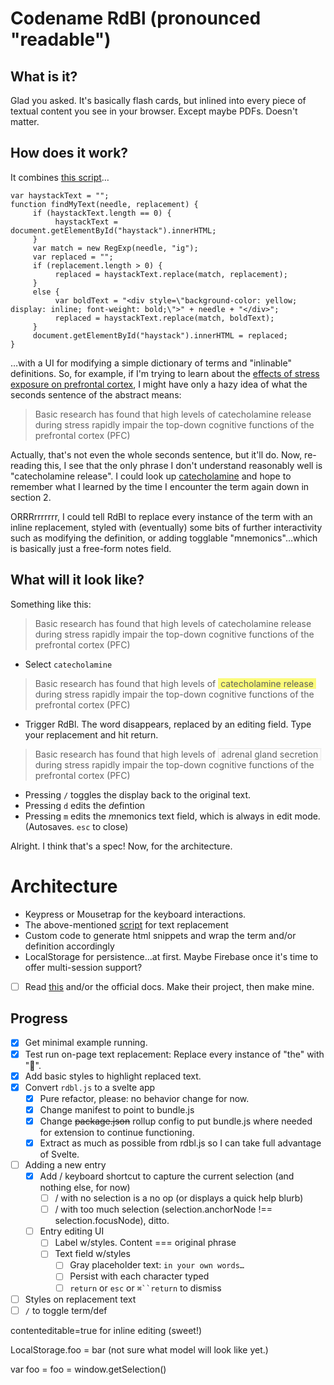# Codename RdBl (pronounced "readable")

## What is it?

Glad you asked. It's basically flash cards, but inlined into every piece of textual content you see in your browser. Except maybe PDFs. Doesn't matter.

## How does it work?

It combines [this script](http://www.randomsnippets.com/2008/03/07/how-to-find-and-replace-text-dynamically-via-javascript)…

```
var haystackText = "";
function findMyText(needle, replacement) {
     if (haystackText.length == 0) {
          haystackText = document.getElementById("haystack").innerHTML;
     }
     var match = new RegExp(needle, "ig");
     var replaced = "";
     if (replacement.length > 0) {
          replaced = haystackText.replace(match, replacement);
     }
     else {
          var boldText = "<div style=\"background-color: yellow; display: inline; font-weight: bold;\">" + needle + "</div>";
          replaced = haystackText.replace(match, boldText);
     }
     document.getElementById("haystack").innerHTML = replaced;
}

```

…with a UI for modifying a simple dictionary of terms and "inlinable" definitions. So, for example, if I'm trying to learn about the [effects of stress exposure on prefrontal cortex](https://www.sciencedirect.com/science/article/pii/S2352289514000101), I might have only a hazy idea of what the seconds sentence of the abstract means:

> Basic research has found that high levels of catecholamine release during stress rapidly impair the top-down cognitive functions of the prefrontal cortex (PFC)

Actually, that's not even the whole seconds sentence, but it'll do. Now, re-reading this, I see that the only phrase I don't understand reasonably well is "catecholamine release". I could look up [catecholamine](https://en.wikipedia.org/wiki/Catecholamine) and hope to remember what I learned by the time I encounter the term again down in section 2.

ORRRrrrrrrr, I could tell RdBl to replace every instance of the term with an inline replacement, styled with (eventually) some bits of further interactivity such as modifying the definition, or adding togglable "mnemonics"…which is basically just a free-form notes field.

## What will it look like?

Something like this:

> Basic research has found that high levels of catecholamine release during stress rapidly impair the top-down cognitive functions of the prefrontal cortex (PFC)

- Select `catecholamine`

> Basic research has found that high levels of <span style="background:#fafa0084;">&nbsp;catecholamine release&nbsp;</span> during stress rapidly impair the top-down cognitive functions of the prefrontal cortex (PFC)

- Trigger RdBl. The word disappears, replaced by an editing field. Type your replacement and hit return.

> Basic research has found that high levels of <span style="border: dotted 1px lightgray">&nbsp;adrenal gland secretion&nbsp;</span> during stress rapidly impair the top-down cognitive functions of the prefrontal cortex (PFC)

- Pressing `/` toggles the display back to the original text.
- Pressing `d` edits the *d*efintion
- Pressing `m` edits the *m*nemonics text field, which is always in edit mode. (Autosaves. `esc` to close)

Alright. I think that's a spec! Now, for the architecture.

# Architecture

- Keypress or Mousetrap for the keyboard interactions.
- The above-mentioned [script](http://www.randomsnippets.com/2008/03/07/how-to-find-and-replace-text-dynamically-via-javascript) for text replacement
- Custom code to generate html snippets and wrap the term and/or definition accordingly
- LocalStorage for persistence…at first. Maybe Firebase once it's time to offer multi-session support?
- [ ] Read [this](https://thoughtbot.com/blog/how-to-make-a-chrome-extension) and/or the official docs. Make their project, then make mine.

## Progress

- [x] Get minimal example running.
- [x] Test run on-page text replacement: Replace every instance of "the" with "🤘".
- [x] Add basic styles to highlight replaced text.
- [x] Convert `rdbl.js` to a svelte app
  - [x] Pure refactor, please: no behavior change for now.
  - [x] Change manifest to point to bundle.js
  - [x] Change ~~package.json~~ rollup config to put bundle.js where needed for extension to continue functioning.
  - [x] Extract as much as possible from rdbl.js so I can take full advantage of Svelte.
- [ ] Adding a new entry
  - [x] Add / keyboard shortcut to capture the current selection (and nothing else, for now)
    - [ ] / with no selection is a no op (or displays a quick help blurb)
    - [ ] / with too much selection (selection.anchorNode !== selection.focusNode), ditto.
  - [ ] Entry editing UI
    - [ ] Label w/styles. Content === original phrase
    - [ ] Text field w/styles
      - [ ] Gray placeholder text: `in your own words…`
      - [ ] Persist with each character typed
      - [ ] `return` or `esc` or ` ⌘``return ` to dismiss
- [ ] Styles on replacement text
- [ ] `/` to toggle term/def

contenteditable=true for inline editing (sweet!)

LocalStorage.foo = bar (not sure what model will look like yet.)

var foo = foo = window.getSelection()
